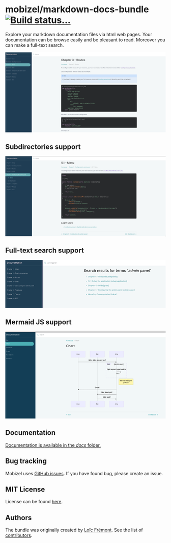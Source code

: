 # mobizel/markdown-docs-bundle [![Build status...](https://secure.travis-ci.org/mobizel/markdown-docs-bundle.png?branch=master)](http://travis-ci.com/mobizel/markdown-docs-bundle)

Explore your markdown documentation files via html web pages. 
Your documentation can be browse easily and be pleasant to read.
Moreover you can make a full-text search. 

![Example 1](docs/images/example-1.png) 

## Subdirectories support
![Example 2](docs/images/example-2.png)

## Full-text search support
![Example 3](docs/images/example-3.png)

## Mermaid JS support
![Mermaid graph](docs/images/mermaid.png)

Documentation
-------------

[Documentation is available in the *docs* folder.](docs/index.md)

Bug tracking
------------

Mobizel uses [GitHub issues](https://github.com/mobizel/markdown-docs-bundle/issues).
If you have found bug, please create an issue.

MIT License
-----------

License can be found [here](https://github.com/mobizel/markdown-docs-bundle/blob/master/LICENSE).

Authors
-------

The bundle was originally created by [Loïc Frémont](https://github.com/loic425).
See the list of [contributors](https://github.com/mobizel/markdown-docs-bundle/contributors).
